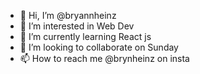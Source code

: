 - 👋 Hi, I’m @bryannheinz
- 👀 I’m interested in Web Dev
- 🌱 I’m currently learning React js
- 💞️ I’m looking to collaborate on Sunday
- 📫 How to reach me @brynheinz on insta

<!---
bryannheinz/bryannheinz is a ✨ special ✨ repository because its `README.md` (this file) appears on your GitHub profile.
You can click the Preview link to take a look at your changes.
--->


